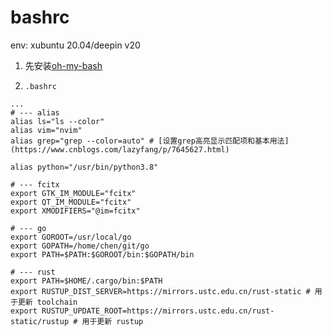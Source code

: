# bashrc
env: xubuntu 20.04/deepin v20 

1. 先安装[oh-my-bash](https://github.com/ohmybash/oh-my-bash)

1. `.bashrc`
```
...
# --- alias
alias ls="ls --color"
alias vim="nvim"
alias grep="grep --color=auto" # [设置grep高亮显示匹配项和基本用法](https://www.cnblogs.com/lazyfang/p/7645627.html)

alias python="/usr/bin/python3.8"

# --- fcitx
export GTK_IM_MODULE="fcitx"
export QT_IM_MODULE="fcitx"
export XMODIFIERS="@im=fcitx"

# --- go
export GOROOT=/usr/local/go
export GOPATH=/home/chen/git/go
export PATH=$PATH:$GOROOT/bin:$GOPATH/bin

# --- rust
export PATH=$HOME/.cargo/bin:$PATH
export RUSTUP_DIST_SERVER=https://mirrors.ustc.edu.cn/rust-static # 用于更新 toolchain
export RUSTUP_UPDATE_ROOT=https://mirrors.ustc.edu.cn/rust-static/rustup # 用于更新 rustup
```